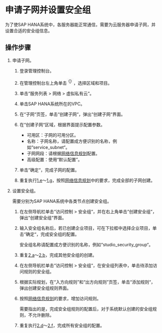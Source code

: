 # 申请子网并设置安全组<a name="saphana_02_0021"></a>

为了使SAP HANA系统中，各服务器能正常通信，需要为云服务器申请子网，并设置合适的安全组信息。

## 操作步骤<a name="section38460418211831"></a>

1.  申请子网。
    1.  登录管理控制台。
    2.  在管理控制台左上角单击![](figures/icon-region.png)，选择区域和项目。
    3.  单击“服务列表 \> 网络 \> 虚拟私有云“。
    4.  单击SAP HANA系统所在的VPC。
    5.  <a name="li12866468215811"></a>在“子网“页签，单击“创建子网“，弹出“创建子网“界面。
    6.  在“创建子网“区域，根据界面提示配置参数。
        -   可用区：子网的可用分区。
        -   名称：子网名称，请配置成方便识别的名称，例如“service\_subnet“。
        -   子网网段：请根据[网络信息规划](网络信息规划.md)配置。
        -   高级配置：使用“默认配置”。

    7.  <a name="li20890609215811"></a>单击“确定“，完成子网的配置。
    8.  重复执行[1.e](#li12866468215811)～[1.g](#li20890609215811)，按照[网络信息规划](网络信息规划.md)中的要求，完成全部的子网创建。

2.  设置安全组。

    需要分别为SAP HANA系统中各类节点创建安全组。

    1.  <a name="li56960030215811"></a>在左侧导航栏单击“访问控制 \> 安全组“，并在右上角单击“创建安全组“，弹出“创建安全组“界面。
    2.  <a name="li52605678215811"></a>输入安全组名称后，若已创建企业项目，可在下拉框中选择企业项目，单击“确定“，完成安全组的配置。

        安全组名称请配置成方便识别的名称，例如“studio\_security\_group“。

    3.  重复[2.a](#li56960030215811)～[2.b](#li52605678215811)，完成其他安全组的创建。
    4.  <a name="li4971457215811"></a>在左侧导航栏单击“访问控制 \> 安全组“，在安全组列表中，单击待添加访问规则的安全组。
    5.  根据实际规划，在“入方向规则”和“出方向规则”页签，单击“添加规则“，弹出创建安全组规则界面。
    6.  <a name="li29339877215811"></a>按照[网络信息规划](网络信息规划.md)的要求，增加访问规则。

        需要指出的是，完成安全组规则的配置后，对于系统默认创建的安全组规则，不允许删除。

    7.  重复执行[2.d](#li4971457215811)～[2.f](#li29339877215811)，完成所有安全组的配置。


